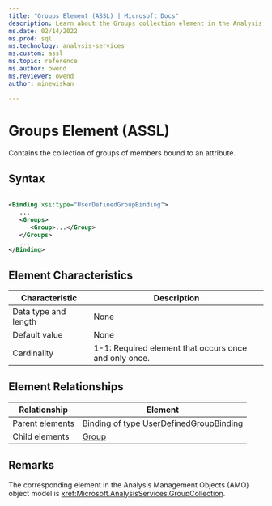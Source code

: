 ```yaml
---
title: "Groups Element (ASSL) | Microsoft Docs"
description: Learn about the Groups collection element in the Analysis Services Scripting Language (ASSL) schema.
ms.date: 02/14/2022
ms.prod: sql
ms.technology: analysis-services
ms.custom: assl
ms.topic: reference
ms.author: owend
ms.reviewer: owend
author: minewiskan

---
```

# Groups Element (ASSL)

  Contains the collection of groups of members bound to an attribute.  
  
## Syntax  
  
```xml  
  
<Binding xsi:type="UserDefinedGroupBinding">  
   ...  
   <Groups>  
      <Group>...</Group>  
   </Groups>  
   ...  
</Binding>  
```  
  
## Element Characteristics  
  
|Characteristic|Description|  
|--------------------|-----------------|  
|Data type and length|None|  
|Default value|None|  
|Cardinality|1-1: Required element that occurs once and only once.|  
  
## Element Relationships  
  
|Relationship|Element|  
|------------------|-------------|  
|Parent elements|[Binding](../data-type/binding-data-type-assl.md) of type [UserDefinedGroupBinding](../data-type/userdefinedgroupbinding-data-type-assl.md)|  
|Child elements|[Group](../objects/group-element-assl.md)|  
  
## Remarks  
 The corresponding element in the Analysis Management Objects (AMO) object model is <xref:Microsoft.AnalysisServices.GroupCollection>.  
